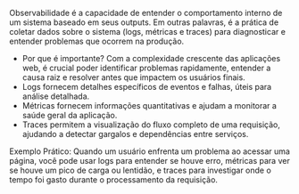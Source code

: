 Observabilidade é a capacidade de entender o comportamento interno de um sistema baseado em seus outputs. Em outras palavras, é a prática de coletar dados sobre o sistema (logs, métricas e traces) para diagnosticar e entender problemas que ocorrem na produção.

- Por que é importante?
Com a complexidade crescente das aplicações web, é crucial poder identificar problemas rapidamente, entender a causa raiz e resolver antes que impactem os usuários finais.
- Logs fornecem detalhes específicos de eventos e falhas, úteis para análise detalhada.
- Métricas fornecem informações quantitativas e ajudam a monitorar a saúde geral da aplicação.
- Traces permitem a visualização do fluxo completo de uma requisição, ajudando a detectar gargalos e dependências entre serviços.

Exemplo Prático:
Quando um usuário enfrenta um problema ao acessar uma página, você pode usar logs para entender se houve erro, métricas para ver se houve um pico de carga ou lentidão, e traces para investigar onde o tempo foi gasto durante o processamento da requisição.
